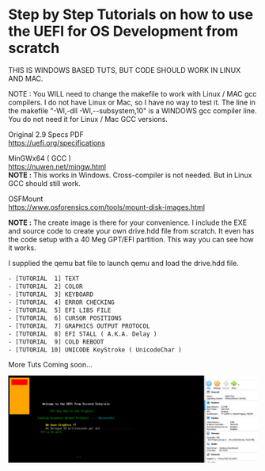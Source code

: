 # Step by Step Tutorials on how to use the UEFI for OS Development from scratch

THIS IS WINDOWS BASED TUTS, BUT CODE SHOULD WORK IN LINUX AND MAC.  

NOTE : You WILL need to change the makefile to work with Linux / MAC gcc compilers. I do not have Linux or Mac, so I have no way to test it. The line in the makefile "-Wl,-dll -Wl,--subsystem,10" is a WINDOWS gcc compiler line. You do not need it for Linux / Mac GCC versions.  

Original 2.9 Specs PDF  
https://uefi.org/specifications 

MinGWx64 ( GCC )  
https://nuwen.net/mingw.html  
**NOTE :** This works in Windows. Cross-compiler is not needed. But in Linux GCC should still work.  

OSFMount  
https://www.osforensics.com/tools/mount-disk-images.html  

**NOTE :** The create image is there for your convenience. I include the EXE and source code to create your own drive.hdd file from scratch. It even has the code setup with a 40 Meg GPT/EFI partition. This way you can see how it works.  

I supplied the qemu bat file to launch qemu and load the drive.hdd file.  

    - [TUTORIAL  1] TEXT  
    - [TUTORIAL  2] COLOR  
    - [TUTORIAL  3] KEYBOARD  
    - [TUTORIAL  4] ERROR CHECKING  
    - [TUTORIAL  5] EFI LIBS FILE 
    - [TUTORIAL  6] CURSOR POSITIONS 
    - [TUTORIAL  7] GRAPHICS OUTPUT PROTOCOL  
    - [TUTORIAL  8] EFI STALL ( A.K.A. Delay )    
    - [TUTORIAL  9] COLD REBOOT  
    - [TUTORIAL 10] UNICODE KeyStroke ( UnicodeChar )  

More Tuts Coming soon...  


![Current Progress](progress.png)  

